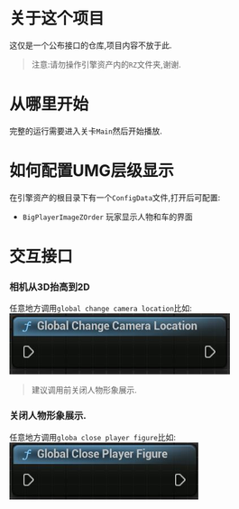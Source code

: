 # 关于这个项目
这仅是一个公布接口的仓库,项目内容不放于此.<br>
> 注意:请勿操作引擎资产内的`RZ`文件夹,谢谢.

# 从哪里开始
完整的运行需要进入关卡`Main`然后开始播放.

# 如何配置UMG层级显示
在引擎资产的根目录下有一个`ConfigData`文件,打开后可配置:
- `BigPlayerImageZOrder` 玩家显示人物和车的界面

# 交互接口
### 相机从3D抬高到2D
任意地方调用`global change camera location`比如:<br>
![1.JPG](https://github.com/dreamrz/Interface/blob/main/1.JPG)
> 建议调用前关闭人物形象展示.

### 关闭人物形象展示.
任意地方调用`globa close player figure`比如:<br>
![2.JPG](https://github.com/dreamrz/Interface/blob/main/2.JPG)
